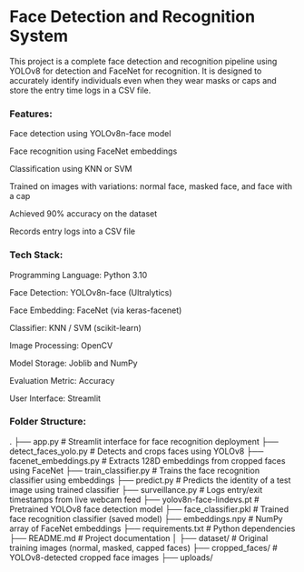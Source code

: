 # Face Detection and Recognition System

This project is a complete face detection and recognition pipeline using YOLOv8 for detection and FaceNet for recognition. It is designed to accurately identify individuals even when they wear masks or caps and store the entry time logs in a CSV file.


### Features:

Face detection using YOLOv8n-face model

Face recognition using FaceNet embeddings

Classification using KNN or SVM

Trained on images with variations: normal face, masked face, and face with a cap

Achieved 90% accuracy on the dataset

Records entry logs into a CSV file

### Tech Stack:

Programming Language: Python 3.10

Face Detection: YOLOv8n-face (Ultralytics)

Face Embedding: FaceNet (via keras-facenet)

Classifier: KNN / SVM (scikit-learn)

Image Processing: OpenCV

Model Storage: Joblib and NumPy

Evaluation Metric: Accuracy

User Interface: Streamlit

### Folder Structure:

.
├── app.py                      # Streamlit interface for face recognition deployment
├── detect_faces_yolo.py       # Detects and crops faces using YOLOv8
├── facenet_embeddings.py      # Extracts 128D embeddings from cropped faces using FaceNet
├── train_classifier.py        # Trains the face recognition classifier using embeddings
├── predict.py                 # Predicts the identity of a test image using trained classifier
├── surveillance.py            # Logs entry/exit timestamps from live webcam feed
├── yolov8n-face-lindevs.pt    # Pretrained YOLOv8 face detection model
├── face_classifier.pkl        # Trained face recognition classifier (saved model)
├── embeddings.npy             # NumPy array of FaceNet embeddings
├── requirements.txt           # Python dependencies
├── README.md                  # Project documentation
│
├── dataset/                   # Original training images (normal, masked, capped faces)
├── cropped_faces/             # YOLOv8-detected cropped face images
├── uploads/       
